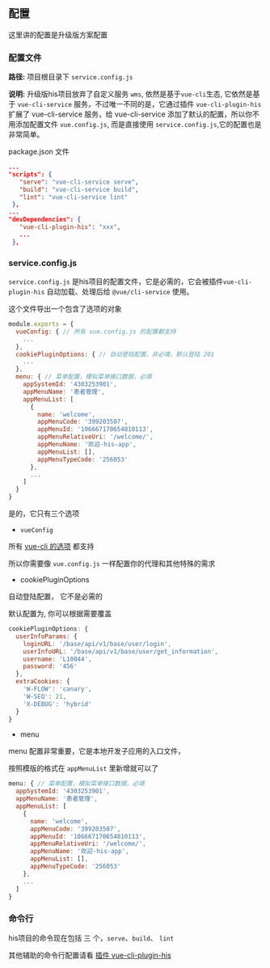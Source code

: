 <!--
 * @Author: smallalso<hu141418@gmail.com>
 * @Date: 2020-12-18 13:51:02
 * @LastEditors: smallalso<hu141418@gmail.com>
 * @LastEditTime: 2020-12-24 15:52:57
 * @FilePath: /his-doc/docs/guide/config.md
-->

## 配置

这里讲的配置是升级版方案配置

### 配置文件

__路径:__ 项目根目录下 `service.config.js`

__说明:__ 升级版his项目放弃了自定义服务 `wms`, 依然是基于`vue-cli`生态, 它依然是基于 `vue-cli-service` 服务，不过唯一不同的是，它通过插件 `vue-cli-plugin-his` 扩展了 vue-cli-service 服务，给 vue-cli-service 添加了默认的配置，所以你不用添加配置文件 `vue.config.js`, 而是直接使用 `service.config.js`,它的配置也是非常简单。

package.json 文件

 ```json
 ...
 "scripts": {
    "serve": "vue-cli-service serve",
    "build": "vue-cli-service build",
    "lint": "vue-cli-service lint"
  },
 ...
 "devDependencies": {
    "vue-cli-plugin-his": "xxx",
    ...
  },
 ```

### service.config.js

`service.config.js` 是his项目的配置文件，它是必需的，它会被插件`vue-cli-plugin-his` 自动加载、处理后给 `@vue/cli-service` 使用。

这个文件导出一个包含了选项的对象

```javascript
module.exports = {
  vueConfig: { // 所有 vue.config.js 的配置都支持
    ...
  },
  cookiePluginOptions: { // 自动登陆配置，非必填，默认登陆 201
    ...
  },
  menu: { // 菜单配置，模拟菜单接口数据，必填
    appSystemId: '4303253901',
    appMenuName: '患者管理',
    appMenuList: [
      {
        name: 'welcome',
        appMenuCode: '399203507',
        appMenuId: '106667170654810113',
        appMenuRelativeUri: '/welcome/',
        appMenuName: '欢迎-his-app',
        appMenuList: [],
        appMenuTypeCode: '256053'
      },
      ...
    ]
  }
}
```

是的，它只有三个选项

- `vueConfig`

所有 [vue-cli 的选项](https://cli.vuejs.org/zh/guide/) 都支持

所以你需要像 `vue.config.js` 一样配置你的代理和其他特殊的需求

- cookiePluginOptions

自动登陆配置， 它不是必需的

默认配置为, 你可以根据需要覆盖

```javascript
cookiePluginOptions: {
  userInfoParams: {
    loginURL: '/base/api/v1/base/user/login',
    userInfoURL: '/base/api/v1/base/user/get_information',
    username: 'L10044',
    password: '456'
  },
  extraCookies: {
    'W-FLOW': 'canary',
    'W-SEQ': 21,
    'X-DEBUG': 'hybrid'
  }
}
```

- menu

menu 配置非常重要，它是本地开发子应用的入口文件，

按照模版的格式在 `appMenuList` 里新增就可以了 

```javascript
menu: { // 菜单配置，模拟菜单接口数据，必填
  appSystemId: '4303253901',
  appMenuName: '患者管理',
  appMenuList: [
    {
      name: 'welcome',
      appMenuCode: '399203507',
      appMenuId: '106667170654810113',
      appMenuRelativeUri: '/welcome/',
      appMenuName: '欢迎-his-app',
      appMenuList: [],
      appMenuTypeCode: '256053'
    },
    ...
  ]
}
```
### 命令行

his项目的命令现在包括 三 个，`serve`、`build`、 `lint`

其他辅助的命令行配置请看 [插件 vue-cli-plugin-his](/tool/vue-cli-plugin-his.html)
